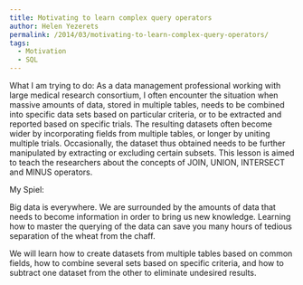 ```yaml
---
title: Motivating to learn complex query operators
author: Helen Yezerets
permalink: /2014/03/motivating-to-learn-complex-query-operators/
tags:
  - Motivation
  - SQL
---
```

What I am trying to do: As a data management professional working with large medical research consortium, I often encounter the situation when massive amounts of data, stored in multiple tables, needs to be combined into specific data sets based on particular criteria, or to be extracted and reported based on specific trials. The resulting datasets often become wider by incorporating fields from multiple tables, or longer by uniting multiple trials. Occasionally, the dataset thus obtained needs to be further manipulated by extracting or excluding certain subsets. This lesson is aimed to teach the researchers about the concepts of JOIN, UNION, INTERSECT and MINUS operators.

My Spiel:

Big data is everywhere. We are surrounded by the amounts of data that needs to become information in order to bring us new knowledge. Learning how to master the querying of the data can save you many hours of tedious separation of the wheat from the chaff.

We will learn how to create datasets from multiple tables based on common fields, how to combine several sets based on specific criteria, and how to subtract one dataset from the other to eliminate undesired results.

